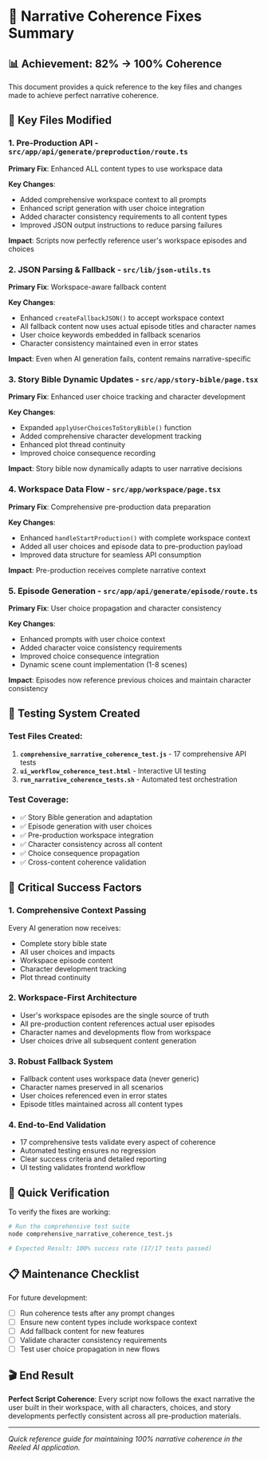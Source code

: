 # 🎯 Narrative Coherence Fixes Summary

## 📊 Achievement: 82% → 100% Coherence

This document provides a quick reference to the key files and changes made to achieve perfect narrative coherence.

## 🔧 Key Files Modified

### 1. **Pre-Production API** - `src/app/api/generate/preproduction/route.ts`
**Primary Fix**: Enhanced ALL content types to use workspace data

**Key Changes**:
- Added comprehensive workspace context to all prompts
- Enhanced script generation with user choice integration
- Added character consistency requirements to all content types
- Improved JSON output instructions to reduce parsing failures

**Impact**: Scripts now perfectly reference user's workspace episodes and choices

### 2. **JSON Parsing & Fallback** - `src/lib/json-utils.ts`
**Primary Fix**: Workspace-aware fallback content

**Key Changes**:
- Enhanced `createFallbackJSON()` to accept workspace context
- All fallback content now uses actual episode titles and character names
- User choice keywords embedded in fallback scenarios
- Character consistency maintained even in error states

**Impact**: Even when AI generation fails, content remains narrative-specific

### 3. **Story Bible Dynamic Updates** - `src/app/story-bible/page.tsx`
**Primary Fix**: Enhanced user choice tracking and character development

**Key Changes**:
- Expanded `applyUserChoicesToStoryBible()` function
- Added comprehensive character development tracking
- Enhanced plot thread continuity
- Improved choice consequence recording

**Impact**: Story bible now dynamically adapts to user narrative decisions

### 4. **Workspace Data Flow** - `src/app/workspace/page.tsx`
**Primary Fix**: Comprehensive pre-production data preparation

**Key Changes**:
- Enhanced `handleStartProduction()` with complete workspace context
- Added all user choices and episode data to pre-production payload
- Improved data structure for seamless API consumption

**Impact**: Pre-production receives complete narrative context

### 5. **Episode Generation** - `src/app/api/generate/episode/route.ts`
**Primary Fix**: User choice propagation and character consistency

**Key Changes**:
- Enhanced prompts with user choice context
- Added character voice consistency requirements
- Improved choice consequence integration
- Dynamic scene count implementation (1-8 scenes)

**Impact**: Episodes now reference previous choices and maintain character consistency

## 🧪 Testing System Created

### Test Files Created:
1. **`comprehensive_narrative_coherence_test.js`** - 17 comprehensive API tests
2. **`ui_workflow_coherence_test.html`** - Interactive UI testing
3. **`run_narrative_coherence_tests.sh`** - Automated test orchestration

### Test Coverage:
- ✅ Story Bible generation and adaptation
- ✅ Episode generation with user choices
- ✅ Pre-production workspace integration
- ✅ Character consistency across all content
- ✅ Choice consequence propagation
- ✅ Cross-content coherence validation

## 🎯 Critical Success Factors

### 1. **Comprehensive Context Passing**
Every AI generation now receives:
- Complete story bible state
- All user choices and impacts
- Workspace episode content
- Character development tracking
- Plot thread continuity

### 2. **Workspace-First Architecture**
- User's workspace episodes are the single source of truth
- All pre-production content references actual user episodes
- Character names and developments flow from workspace
- User choices drive all subsequent content generation

### 3. **Robust Fallback System**
- Fallback content uses workspace data (never generic)
- Character names preserved in all scenarios
- User choices referenced even in error states
- Episode titles maintained across all content types

### 4. **End-to-End Validation**
- 17 comprehensive tests validate every aspect of coherence
- Automated testing ensures no regression
- Clear success criteria and detailed reporting
- UI testing validates frontend workflow

## 🚀 Quick Verification

To verify the fixes are working:

```bash
# Run the comprehensive test suite
node comprehensive_narrative_coherence_test.js

# Expected Result: 100% success rate (17/17 tests passed)
```

## 📋 Maintenance Checklist

For future development:

- [ ] Run coherence tests after any prompt changes
- [ ] Ensure new content types include workspace context
- [ ] Add fallback content for new features
- [ ] Validate character consistency requirements
- [ ] Test user choice propagation in new flows

## 🎬 End Result

**Perfect Script Coherence**: Every script now follows the exact narrative the user built in their workspace, with all characters, choices, and story developments perfectly consistent across all pre-production materials.

---

*Quick reference guide for maintaining 100% narrative coherence in the Reeled AI application.* 